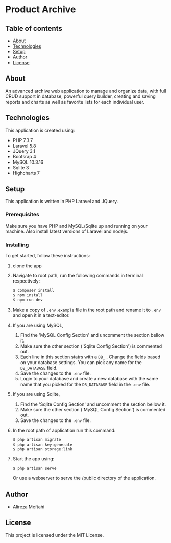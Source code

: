# Product Archive

## Table of contents
* [About](#about)
* [Technologies](#technologies)
* [Setup](#setup)
* [Author](#author)
* [License](#license)

## About
An advanced archive web application to manage and organize data, with full CRUD support in database, powerful query builder, creating and saving reports and charts as well as favorite lists for each individual user. 

## Technologies
This application is created using:
- PHP 7.3.7
- Laravel 5.8
- JQuery 3.1
- Bootsrap 4
- MySQL 10.3.16
- Sqlite 3
- Highcharts 7

## Setup
This application is written in PHP Laravel and JQuery.

### Prerequisites
Make sure you have PHP and MySQL/Sqlite up and running on your machine.
Also install latest versions of Laravel and nodejs.

### Installing
To get started, follow these instructions: 
1. clone the app
1. Navigate to root path, run the following commands in terminal respectively:
    ~~~bash
    $ composer install
    $ npm install
    $ npm run dev
    ~~~
1. Make a copy of `.env.example` file in the root path and rename it to `.env` and open it in a text-editor.
1. If you are using MySQL,
    1. Find the 'MySQL Config Section' and uncomment the section bellow it.
    1. Make sure the other section ('Sqlite Config Section') is commented out.
    1. Each line in this section statrs with a `DB_` . Change the fields based on your database settings. You can pick any name for the `DB_DATABASE` field. 
    1. Save the changes to the `.env` file.
    1. Login to your database and create a new database with the same name that you picked for the `DB_DATABASE` field in the `.env` file. 

1. If you are using Sqlite, 
    1. Find the 'Sqlite Config Section' and uncomment the section bellow it.
    1. Make sure the other section ('MySQL Config Section') is commented out.
    1. Save the changes to the `.env` file.

1. In the root path of application run this command:
    ~~~bash
    $ php artisan migrate
    $ php artisan key:generate
    $ php artisan storage:link
    ~~~
1. Start the app using:
    ~~~bash
    $ php artisan serve
    ~~~
    Or use a webserver to serve the /public directory of the application.

## Author 
- Alireza Meftahi

## License
This project is licensed under the MIT License.

